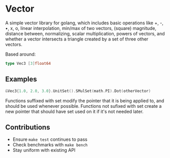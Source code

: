 # Vector

A simple vector library for golang, which includes basic operations like
+, -, •, x, o, linear interpolation, min/max of two vectors, (square) magnitude, distance
between, normalizing, scalar multiplication, powers of vectors, and whether a vector intersects
a triangle created by a set of three other vectors.

Based around:
```go
type Vec3 [3]float64
```

## Examples

```go
&Vec3{1.0, 2.0, 3.0}.UnitSet().SMulSet(math.PI).Dot(otherVector)
```

Functions suffixed with set modify the pointer that it is being applied to,
and should be used whenever possible. Functions not sufixed with set create a new
pointer that should have set used on it if it's not needed later.

## Contributions

- Ensure `make test` continues to pass
- Check benchmarks with `make bench`
- Stay uniform with existing API
